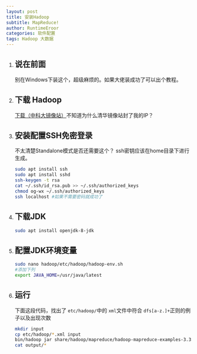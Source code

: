 ```yaml
---
layout: post
title: 安装Hadoop
subtitle: MapReduce!
author: RuntimeEroor
categories: 软件配置
tags: Hadoop 大数据
---
```

1. ## 说在前面

   别在Windows下装这个，超级麻烦的。如果大佬装成功了可以出个教程。
2. ## 下载 Hadoop

   [下载（中科大镜像站）](https://mirrors.ustc.edu.cn/apache/hadoop/common/hadoop-3.3.4/hadoop-3.3.4.tar.gz)不知道为什么清华镜像站封了我的IP？
3. ## 安装配置SSH免密登录

   不太清楚Standalone模式是否还需要这个？
   ssh密钥应该在home目录下进行生成。
   ```bash
   sudo apt install ssh
   sudo apt install sshd
   ssh-keygen -t rsa
   cat ~/.ssh/id_rsa.pub >> ~/.ssh/authorized_keys
   chmod og-wx ~/.ssh/authorized_keys
   ssh localhost #如果不需要密码就成功了
   ```
4. ## 下载JDK

   ```bash
   sudo apt install openjdk-8-jdk
   ```
5. ## 配置JDK环境变量

   ```bash
   sudo nano hadoop/etc/hadoop/hadoop-env.sh
   #添加下列
   export JAVA_HOME=/usr/java/latest
   ```
6. ## 运行

   下面这段代码，找出了 `etc/hadoop/`中的 `xml`文件中符合 `dfs[a-z.]+`正则的例子以及出现次数
   ```bash
   mkdir input
   cp etc/hadoop/*.xml input
   bin/hadoop jar share/hadoop/mapreduce/hadoop-mapreduce-examples-3.3.4.jar grep input output 'dfs[a-z.]+'
   cat output/*
   ```
